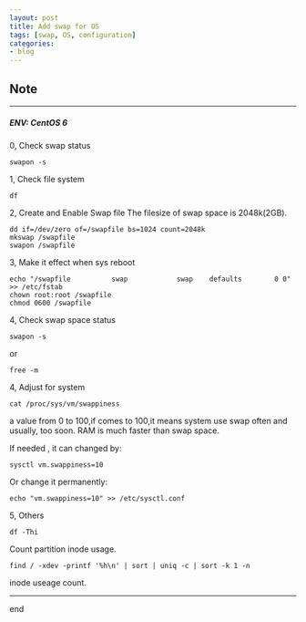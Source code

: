 ```yaml
---
layout: post
title: Add swap for OS
tags: [swap, OS, configuration]
categories:
- blog
---
```


## Note  
---

##### ENV: CentOS 6


0, Check swap status

    swapon -s 

1, Check file system

    df

2, Create and Enable Swap file
    The filesize of swap space is 2048k(2GB).

    dd if=/dev/zero of=/swapfile bs=1024 count=2048k
    mkswap /swapfile
    swapon /swapfile

3, Make it effect when sys reboot

    echo "/swapfile          swap            swap    defaults        0 0" >> /etc/fstab
    chown root:root /swapfile 
    chmod 0600 /swapfile

4, Check swap space status

    swapon -s  
or  

    free -m  

4, Adjust for system

    cat /proc/sys/vm/swappiness  

a value from 0 to 100,if comes to 100,it means system use swap often and usually, too soon.
RAM is much faster than swap space.  

If needed , it can changed by:

    sysctl vm.swappiness=10

Or change it permanently:

    echo "vm.swappiness=10" >> /etc/sysctl.conf

5, Others
    
    df -Thi  
Count partition inode usage.

    find / -xdev -printf '%h\n' | sort | uniq -c | sort -k 1 -n  
inode useage count.

---
end
